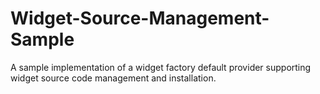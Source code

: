 # Widget-Source-Management-Sample
A sample implementation of a widget factory default provider supporting widget source code management and installation.
